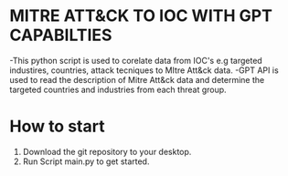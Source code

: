# MITRE ATT&CK TO IOC WITH GPT CAPABILTIES 
-This python script is used to corelate data from IOC's e.g targeted industires, countries, attack tecniques to MItre Att&ck data. 
-GPT API is used to read the description of Mitre Att&ck data and determine the targeted countries and industries from each threat group.
# How to start 
1. Download the git repository to your desktop.
2. Run Script main.py to get started.
